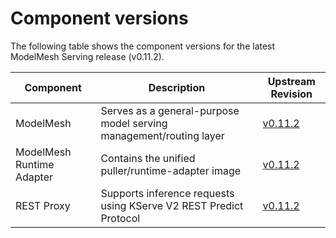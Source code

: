 # Component versions

The following table shows the component versions for the latest ModelMesh Serving release (v0.11.2).

| Component                  | Description                                                        | Upstream Revision                                                           |
|----------------------------|--------------------------------------------------------------------|-----------------------------------------------------------------------------|
| ModelMesh                  | Serves as a general-purpose model serving management/routing layer | [v0.11.2](https://github.com/kserve/modelmesh/tree/v0.11.2)                 |
| ModelMesh Runtime Adapter  | Contains the unified puller/runtime-adapter image                  | [v0.11.2](https://github.com/kserve/modelmesh-runtime-adapter/tree/v0.11.2) |
| REST Proxy                 | Supports inference requests using KServe V2 REST Predict Protocol  | [v0.11.2](https://github.com/kserve/rest-proxy/tree/v0.11.2)                |
